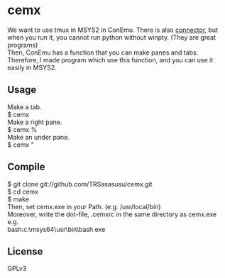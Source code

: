 # cemx
We want to use tmux in MSYS2 in ConEmu. There is also [connector](https://conemu.github.io/en/CygwinMsysConnector.html), but when you run it, you cannot run python without winpty. (They are great programs)  
Then, ConEmu has a function that you can make panes and tabs.  
Therefore, I made program which use this function, and you can use it easily in MSYS2.
## Usage
Make a tab.  
$ cemx  
Make a right pane.  
$ cemx %  
Make an under pane.  
$ cemx "  
## Compile
$ git clone git://github.com/TRSasasusu/cemx.git  
$ cd cemx  
$ make  
Then, set cemx.exe in your Path. (e.g. /usr/local/bin)  
Moreover, write the dot-file, .cemxrc in the same directory as cemx.exe  
e.g.  
bash:c:\msys64\usr\bin\bash.exe
## License
GPLv3
